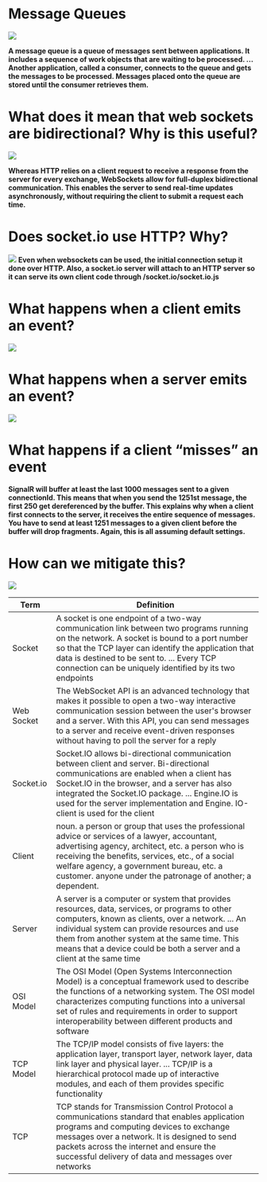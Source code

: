# Message Queues
![](https://www.cloudamqp.com/img/blog/thumb-mq.jpg)

**A message queue is a queue of messages sent between applications. It includes a sequence of work objects that are waiting to be processed. ... Another application, called a consumer, connects to the queue and gets the messages to be processed. Messages placed onto the queue are stored until the consumer retrieves them.**

# What does it mean that web sockets are bidirectional? Why is this useful?
![](https://miro.medium.com/max/929/1*0w3tMXm7jr174bqOprcdOg.png)

**Whereas HTTP relies on a client request to receive a response from the server for every exchange, WebSockets allow for full-duplex bidirectional communication. This enables the server to send real-time updates asynchronously, without requiring the client to submit a request each time.**

# Does socket.io use HTTP? Why? 
![](https://images.ctfassets.net/ee3ypdtck0rk/1Lj7lbqX54WCiHI2uVVL3x/fcf8b0a411fd25bef518f929af11f1a3/socketio-engioneio-interaction.png)
**Even when websockets can be used, the initial connection setup it done over HTTP. Also, a socket.io server will attach to an HTTP server so it can serve its own client code through /socket.io/socket.io.js**

# What happens when a client emits an event? 
![](https://i.stack.imgur.com/BROxi.png)

# What happens when a server emits an event?
![](https://images.ctfassets.net/ee3ypdtck0rk/5EGr0dYKI0QvIrKJT5yurZ/baa925a9b41ca6e522b40e1c35d2ca02/sse-diagram.jpg)

# What happens if a client “misses” an event

**SignalR will buffer at least the last 1000 messages sent to a given connectionId. This means that when you send the 1251st message, the first 250 get dereferenced by the buffer. This explains why when a client first connects to the server, it receives the entire sequence of messages. You have to send at least 1251 messages to a given client before the buffer will drop fragments. Again, this is all assuming default settings.**

# How can we mitigate this?
![](https://blog.scaleway.com/content/images/2021/02/websockets-bigger-4.png)


| Term       |       Definition             |
| -----------|------------------------------|
|Socket|A socket is one endpoint of a two-way communication link between two programs running on the network. A socket is bound to a port number so that the TCP layer can identify the application that data is destined to be sent to. ... Every TCP connection can be uniquely identified by its two endpoints|
|Web Socket|The WebSocket API is an advanced technology that makes it possible to open a two-way interactive communication session between the user's browser and a server. With this API, you can send messages to a server and receive event-driven responses without having to poll the server for a reply|
|Socket.io|Socket.IO allows bi-directional communication between client and server. Bi-directional communications are enabled when a client has Socket.IO in the browser, and a server has also integrated the Socket.IO package. ... Engine.IO is used for the server implementation and Engine. IO-client is used for the client|
|Client|noun. a person or group that uses the professional advice or services of a lawyer, accountant, advertising agency, architect, etc. a person who is receiving the benefits, services, etc., of a social welfare agency, a government bureau, etc. a customer. anyone under the patronage of another; a dependent.|
|Server|A server is a computer or system that provides resources, data, services, or programs to other computers, known as clients, over a network. ... An individual system can provide resources and use them from another system at the same time. This means that a device could be both a server and a client at the same time|
|OSI Model|The OSI Model (Open Systems Interconnection Model) is a conceptual framework used to describe the functions of a networking system. The OSI model characterizes computing functions into a universal set of rules and requirements in order to support interoperability between different products and software|
|TCP Model|The TCP/IP model consists of five layers: the application layer, transport layer, network layer, data link layer and physical layer. ... TCP/IP is a hierarchical protocol made up of interactive modules, and each of them provides specific functionality|
|TCP|TCP stands for Transmission Control Protocol a communications standard that enables application programs and computing devices to exchange messages over a network. It is designed to send packets across the internet and ensure the successful delivery of data and messages over networks|UDP|UDP is commonly used for applications that are “lossy” (can handle some packet loss), such as streaming audio and video. It is also used for query-response applications, such as DNS queries|Packets|In networking, a packet is a small segment of a larger message. Data sent over computer networks*, such as the Internet, is divided into packets. These packets are then recombined by the computer or device that receives them. ... *A network is a group of two or more connected computers|